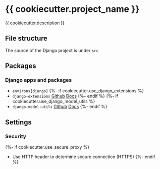 # {{ cookiecutter.project_name }}

{{ cookiecutter.description }}

## File structure

The source of the Django project is under ``src``.

## Packages

### Django apps and packages

- ``environs[django]``
{%- if cookiecutter.use_django_extensions %}
- ``django-extensions`` [Github](https://github.com/django-extensions/django-extensions) [Docs](https://django-extensions.readthedocs.io/en/latest/)
{%- endif %}
{%- if cookiecutter.use_django_model_utils %}
- ``django-model-utils``
  [Github](https://github.com/jazzband/django-model-utils)
  [Docs](https://django-model-utils.readthedocs.io/en/latest/)
{%- endif %}

## Settings

### Security

{%- if cookiecutter.use_secure_proxy %}
- Use HTTP header to determine secure connection (HTTPS)
{%- endif %}
